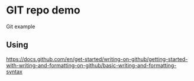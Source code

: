 # GIT repo demo

Git example

## Using

https://docs.github.com/en/get-started/writing-on-github/getting-started-with-writing-and-formatting-on-github/basic-writing-and-formatting-syntax



